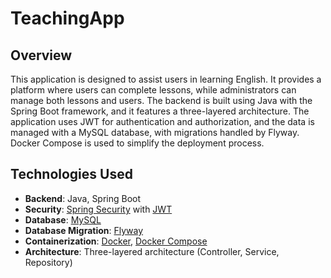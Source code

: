 # TeachingApp
## Overview

This application is designed to assist users in learning English. It provides a platform where users can complete lessons, while administrators can manage both lessons and users. The backend is built using Java with the Spring Boot framework, and it features a three-layered architecture. The application uses JWT for authentication and authorization, and the data is managed with a MySQL database, with migrations handled by Flyway. Docker Compose is used to simplify the deployment process.

## Technologies Used

- **Backend**: Java, Spring Boot
- **Security**: [Spring Security](https://spring.io/projects/spring-security) with [JWT](https://jwt.io/)
- **Database**: [MySQL](https://www.mysql.com/)
- **Database Migration**: [Flyway](https://flywaydb.org/)
- **Containerization**: [Docker](https://www.docker.com/), [Docker Compose](https://docs.docker.com/compose/)
- **Architecture**: Three-layered architecture (Controller, Service, Repository)

